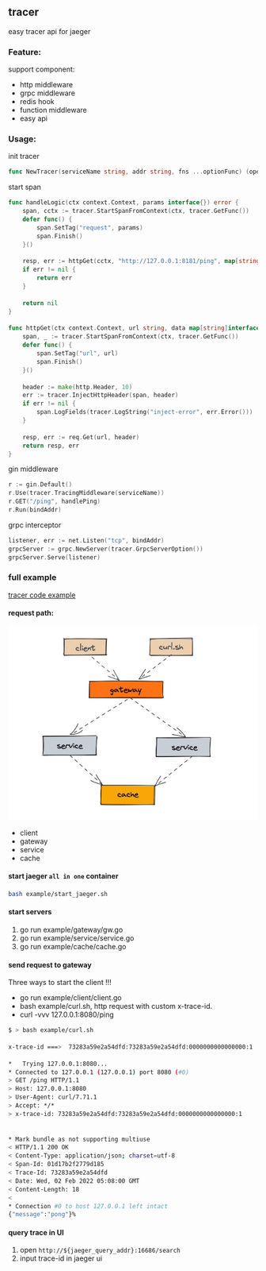 ## tracer

easy tracer api for jaeger

### Feature:

support component:

- http middleware
- grpc middleware
- redis hook
- function middleware
- easy api

### Usage:

init tracer

```go
func NewTracer(serviceName string, addr string, fns ...optionFunc) (opentracing.Tracer, io.Closer, error) {
```

start span

```go
func handleLogic(ctx context.Context, params interface{}) error {
	span, cctx := tracer.StartSpanFromContext(ctx, tracer.GetFunc())
	defer func() {
		span.SetTag("request", params)
		span.Finish()
	}()

	resp, err := httpGet(cctx, "http://127.0.0.1:8181/ping", map[string]interface{}{"k1": "v1"})
	if err != nil {
		return err
	}

	return nil
}

func httpGet(ctx context.Context, url string, data map[string]interface{}) (*req.Resp, error) {
	span, _ := tracer.StartSpanFromContext(ctx, tracer.GetFunc())
	defer func() {
		span.SetTag("url", url)
		span.Finish()
	}()

	header := make(http.Header, 10)
	err := tracer.InjectHttpHeader(span, header)
	if err != nil {
		span.LogFields(tracer.LogString("inject-error", err.Error()))
	}

	resp, err := req.Get(url, header)
	return resp, err
}
```

gin middleware

```go
r := gin.Default()
r.Use(tracer.TracingMiddleware(serviceName))
r.GET("/ping", handlePing)
r.Run(bindAddr)
```

grpc interceptor

```go
listener, err := net.Listen("tcp", bindAddr)
grpcServer := grpc.NewServer(tracer.GrpcServerOption())
grpcServer.Serve(listener)
```

### full example

[tracer code example](http://git.hualala.com/gopkg/tracer/example/)

#### request path:

![](docs/trace.jpg)

- client
- gateway
- service
- cache

#### start jaeger `all in one` container

```sh
bash example/start_jaeger.sh
```

#### start servers

1. go run example/gateway/gw.go
2. go run example/service/service.go
3. go run example/cache/cache.go

#### send request to gateway

Three ways to start the client !!!

- go run example/client/client.go
- bash example/curl.sh, http request with custom x-trace-id.
- curl -vvv 127.0.0.1:8080/ping

```sh
$ > bash example/curl.sh

x-trace-id ===>  73283a59e2a54dfd:73283a59e2a54dfd:0000000000000000:1

*   Trying 127.0.0.1:8080...
* Connected to 127.0.0.1 (127.0.0.1) port 8080 (#0)
> GET /ping HTTP/1.1
> Host: 127.0.0.1:8080
> User-Agent: curl/7.71.1
> Accept: */*
> x-trace-id: 73283a59e2a54dfd:73283a59e2a54dfd:0000000000000000:1


* Mark bundle as not supporting multiuse
< HTTP/1.1 200 OK
< Content-Type: application/json; charset=utf-8
< Span-Id: 01d17b2f2779d185
< Trace-Id: 73283a59e2a54dfd
< Date: Wed, 02 Feb 2022 05:08:00 GMT
< Content-Length: 18
<
* Connection #0 to host 127.0.0.1 left intact
{"message":"pong"}%
```

#### query trace in UI

1. open `http://${jaeger_query_addr}:16686/search`
2. input trace-id in jaeger ui
